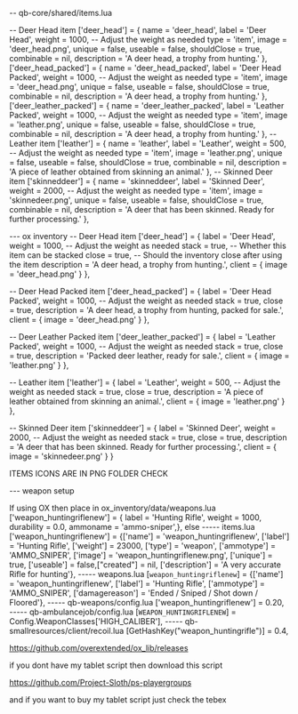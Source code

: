 -- qb-core/shared/items.lua

-- Deer Head item
['deer_head'] = {
    name = 'deer_head',
    label = 'Deer Head',
    weight = 1000, -- Adjust the weight as needed
    type = 'item',
    image = 'deer_head.png',
    unique = false,
    useable = false,
    shouldClose = true,
    combinable = nil,
    description = 'A deer head, a trophy from hunting.'
},
['deer_head_packed'] = {
    name = 'deer_head_packed',
    label = 'Deer Head Packed',
    weight = 1000, -- Adjust the weight as needed
    type = 'item',
    image = 'deer_head.png',
    unique = false,
    useable = false,
    shouldClose = true,
    combinable = nil,
    description = 'A deer head, a trophy from hunting.'
},
['deer_leather_packed'] = {
    name = 'deer_leather_packed',
    label = 'Leather Packed',
    weight = 1000, -- Adjust the weight as needed
    type = 'item',
    image = 'leather.png',
    unique = false,
    useable = false,
    shouldClose = true,
    combinable = nil,
    description = 'A deer head, a trophy from hunting.'
},
-- Leather item
['leather'] = {
    name = 'leather',
    label = 'Leather',
    weight = 500, -- Adjust the weight as needed
    type = 'item',
    image = 'leather.png',
    unique = false,
    useable = false,
    shouldClose = true,
    combinable = nil,
    description = 'A piece of leather obtained from skinning an animal.'
},
-- Skinned Deer item
['skinneddeer'] = {
    name = 'skinneddeer',
    label = 'Skinned Deer',
    weight = 2000, -- Adjust the weight as needed
    type = 'item',
    image = 'skinnedeer.png',
    unique = false,
    useable = false,
    shouldClose = true,
    combinable = nil,
    description = 'A deer that has been skinned. Ready for further processing.'
},

--- ox inventory 
-- Deer Head item
['deer_head'] = {
    label = 'Deer Head',
    weight = 1000, -- Adjust the weight as needed
    stack = true, -- Whether this item can be stacked
    close = true, -- Should the inventory close after using the item
    description = 'A deer head, a trophy from hunting.',
    client = {
        image = 'deer_head.png'
    }
},

-- Deer Head Packed item
['deer_head_packed'] = {
    label = 'Deer Head Packed',
    weight = 1000, -- Adjust the weight as needed
    stack = true,
    close = true,
    description = 'A deer head, a trophy from hunting, packed for sale.',
    client = {
        image = 'deer_head.png'
    }
},

-- Deer Leather Packed item
['deer_leather_packed'] = {
    label = 'Leather Packed',
    weight = 1000, -- Adjust the weight as needed
    stack = true,
    close = true,
    description = 'Packed deer leather, ready for sale.',
    client = {
        image = 'leather.png'
    }
},

-- Leather item
['leather'] = {
    label = 'Leather',
    weight = 500, -- Adjust the weight as needed
    stack = true,
    close = true,
    description = 'A piece of leather obtained from skinning an animal.',
    client = {
        image = 'leather.png'
    }
},

-- Skinned Deer item
['skinneddeer'] = {
    label = 'Skinned Deer',
    weight = 2000, -- Adjust the weight as needed
    stack = true,
    close = true,
    description = 'A deer that has been skinned. Ready for further processing.',
    client = {
        image = 'skinnedeer.png'
    }
}

ITEMS ICONS ARE IN PNG FOLDER CHECK

--- weapon setup

If using OX then place in ox_inventory/data/weapons.lua
    ['weapon_huntingriflenew'] 		           	 = { label = 'Hunting Rifle', 			weight = 1000,	durability = 0.0,	ammoname = 'ammo-sniper',},
else 
----- items.lua
['weapon_huntingriflenew'] 		 = {['name'] = 'weapon_huntingriflenew', 	 	  	['label'] = 'Hunting Rifle', 			['weight'] = 23000, 	['type'] = 'weapon', 	['ammotype'] = 'AMMO_SNIPER',			['image'] = 'weapon_huntingriflenew.png', 					['unique'] = true, 		['useable'] = false,["created"] = nil,	['description'] = 'A very accurate Rifle for hunting'},
----- weapons.lua
[`weapon_huntingriflenew`] 		 = {['name'] = 'weapon_huntingriflenew', 	 	['label'] = 'Hunting Rifle', 				['ammotype'] = 'AMMO_SNIPER',	['damagereason'] = 'Ended / Sniped / Shot down / Floored'},
----- qb-weapons/config.lua
['weapon_huntingriflenew'] 	     = 0.20,
----- qb-ambulancejob/config.lua
[`WEAPON_HUNTINGRIFLENEW`] = Config.WeaponClasses['HIGH_CALIBER'],
----- qb-smallresources/client/recoil.lua
[GetHashKey("weapon_huntingrifle")] = 0.4,



https://github.com/overextended/ox_lib/releases

if you dont have my tablet script then download this script

https://github.com/Project-Sloth/ps-playergroups

and if you want to buy my tablet script just check the tebex 

